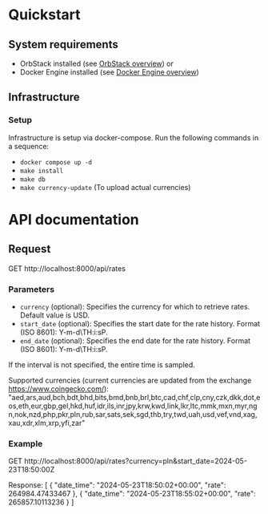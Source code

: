 # Quickstart

## System requirements
- OrbStack installed (see [OrbStack overview](https://orbstack.dev/download))
 or
- Docker Engine installed (see [Docker Engine overview](https://docs.docker.com/install/))

## Infrastructure

### Setup

Infrastructure is setup via docker-compose. Run the following commands in a sequence:

- `docker compose up -d`
- `make install`
- `make db`
- `make currency-update` (To upload actual currencies)

# API documentation

## Request

GET http://localhost:8000/api/rates

### Parameters

- `currency` (optional): Specifies the currency for which to retrieve rates. Default value is USD.
- `start_date` (optional): Specifies the start date for the rate history. Format (ISO 8601): Y-m-d\TH:i:sP.
- `end_date` (optional): Specifies the end date for the rate history. Format (ISO 8601): Y-m-d\TH:i:sP.

If the interval is not specified, the entire time is sampled.

Supported currencies (current currencies are updated from the exchange https://www.coingecko.com/):
"aed,ars,aud,bch,bdt,bhd,bits,bmd,bnb,brl,btc,cad,chf,clp,cny,czk,dkk,dot,eos,eth,eur,gbp,gel,hkd,huf,idr,ils,inr,jpy,krw,kwd,link,lkr,ltc,mmk,mxn,myr,ngn,nok,nzd,php,pkr,pln,rub,sar,sats,sek,sgd,thb,try,twd,uah,usd,vef,vnd,xag,xau,xdr,xlm,xrp,yfi,zar"

### Example

GET http://localhost:8000/api/rates?currency=pln&start_date=2024-05-23T18:50:00Z

Response:
[
{
"date_time": "2024-05-23T18:50:02+00:00",
"rate": 264984.47433467
},
{
"date_time": "2024-05-23T18:55:02+00:00",
"rate": 265857.10113236
}
]


